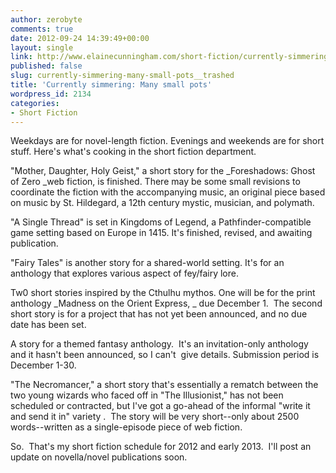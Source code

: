 ```yaml
---
author: zerobyte
comments: true
date: 2012-09-24 14:39:49+00:00
layout: single
link: http://www.elainecunningham.com/short-fiction/currently-simmering-many-small-pots__trashed/
published: false
slug: currently-simmering-many-small-pots__trashed
title: 'Currently simmering: Many small pots'
wordpress_id: 2134
categories:
- Short Fiction
---
```


Weekdays are for novel-length fiction. Evenings and weekends are for short stuff. Here's what's cooking in the short fiction department.

"Mother, Daughter, Holy Geist," a short story for the _Foreshadows: Ghost of Zero _web fiction, is finished. There may be some small revisions to coordinate the fiction with the accompanying music, an original piece based on music by St. Hildegard, a 12th century mystic, musician, and polymath.

"A Single Thread" is set in Kingdoms of Legend, a Pathfinder-compatible game setting based on Europe in 1415. It's finished, revised, and awaiting publication.

"Fairy Tales" is another story for a shared-world setting. It's for an anthology that explores various aspect of fey/fairy lore.

Tw0 short stories inspired by the Cthulhu mythos. One will be for the print anthology _Madness on the Orient Express, _ due December 1.  The second short story is for a project that has not yet been announced, and no due date has been set.

A story for a themed fantasy anthology.  It's an invitation-only anthology and it hasn't been announced, so I can't  give details. Submission period is December 1-30.

"The Necromancer," a short story that's essentially a rematch between the two young wizards who faced off in "The Illusionist," has not been scheduled or contracted, but I've got a go-ahead of the informal "write it and send it in" variety .  The story will be very short--only about 2500 words--written as a single-episode piece of web fiction.

So.  That's my short fiction schedule for 2012 and early 2013.  I'll post an update on novella/novel publications soon.
